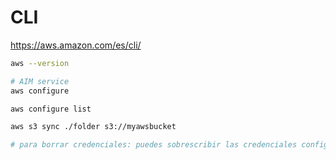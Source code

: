 # CLI

https://aws.amazon.com/es/cli/

```sh
aws --version

# AIM service
aws configure

aws configure list

aws s3 sync ./folder s3://myawsbucket

# para borrar credenciales: puedes sobrescribir las credenciales configuradas con valores en blanco